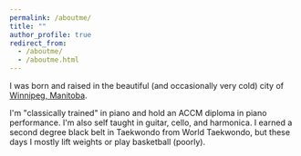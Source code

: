```yaml
---
permalink: /aboutme/
title: ""
author_profile: true
redirect_from: 
  - /aboutme/
  - /aboutme.html
---
```


I was born and raised in the beautiful (and occasionally very cold) city of [Winnipeg, Manitoba](https://en.wikipedia.org/wiki/Winnipeg). 

I'm "classically trained" in piano and hold an ACCM diploma in piano performance. I'm also self taught in guitar, cello, and harmonica. I earned a second degree black belt in Taekwondo from World Taekwondo, but these days I mostly lift weights or play basketball (poorly).
